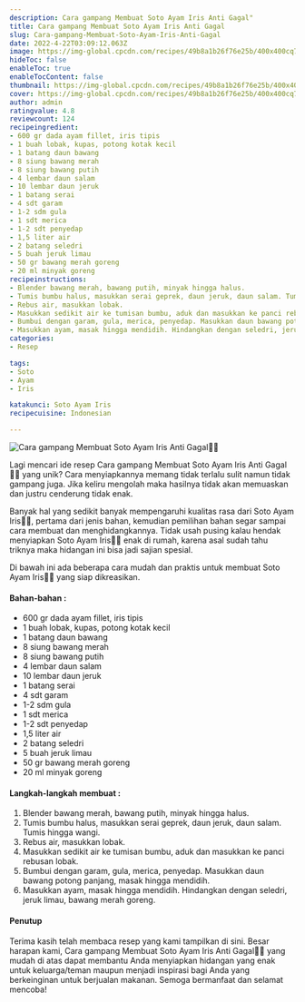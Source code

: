 ```yaml
---
description: Cara gampang Membuat Soto Ayam Iris Anti Gagal"
title: Cara gampang Membuat Soto Ayam Iris Anti Gagal
slug: Cara-gampang-Membuat-Soto-Ayam-Iris-Anti-Gagal
date: 2022-4-22T03:09:12.063Z
image: https://img-global.cpcdn.com/recipes/49b8a1b26f76e25b/400x400cq70/photo.jpg
hideToc: false
enableToc: true
enableTocContent: false
thumbnail: https://img-global.cpcdn.com/recipes/49b8a1b26f76e25b/400x400cq70/photo.jpg
cover: https://img-global.cpcdn.com/recipes/49b8a1b26f76e25b/400x400cq70/photo.jpg
author: admin
ratingvalue: 4.8
reviewcount: 124
recipeingredient:
- 600 gr dada ayam fillet, iris tipis
- 1 buah lobak, kupas, potong kotak kecil
- 1 batang daun bawang
- 8 siung bawang merah
- 8 siung bawang putih
- 4 lembar daun salam
- 10 lembar daun jeruk
- 1 batang serai
- 4 sdt garam
- 1-2 sdm gula
- 1 sdt merica
- 1-2 sdt penyedap
- 1,5 liter air
- 2 batang seledri
- 5 buah jeruk limau
- 50 gr bawang merah goreng
- 20 ml minyak goreng
recipeinstructions:
- Blender bawang merah, bawang putih, minyak hingga halus.
- Tumis bumbu halus, masukkan serai geprek, daun jeruk, daun salam. Tumis hingga wangi.
- Rebus air, masukkan lobak.
- Masukkan sedikit air ke tumisan bumbu, aduk dan masukkan ke panci rebusan lobak.
- Bumbui dengan garam, gula, merica, penyedap. Masukkan daun bawang potong panjang, masak hingga mendidih.
- Masukkan ayam, masak hingga mendidih. Hindangkan dengan seledri, jeruk limau, bawang merah goreng.
categories:
- Resep

tags:
- Soto
- Ayam
- Iris

katakunci: Soto Ayam Iris
recipecuisine: Indonesian

---
```


![Cara gampang Membuat Soto Ayam Iris Anti Gagal👩‍🍳](https://img-global.cpcdn.com/recipes/49b8a1b26f76e25b/400x400cq70/photo.jpg)

Lagi mencari ide resep Cara gampang Membuat Soto Ayam Iris Anti Gagal👩‍🍳 yang unik? Cara menyiapkannya memang tidak terlalu sulit namun tidak gampang juga. Jika keliru mengolah maka hasilnya tidak akan memuaskan dan justru cenderung tidak enak.

Banyak hal yang sedikit banyak mempengaruhi kualitas rasa dari Soto Ayam Iris👩‍🍳, pertama dari jenis bahan, kemudian pemilihan bahan segar sampai cara membuat dan menghidangkannya. Tidak usah pusing kalau hendak menyiapkan Soto Ayam Iris👩‍🍳 enak di rumah, karena asal sudah tahu triknya maka hidangan ini bisa jadi sajian spesial.

Di bawah ini ada beberapa cara mudah dan praktis untuk membuat Soto Ayam Iris👩‍🍳 yang siap dikreasikan.

<!--inarticleads1-->

#### Bahan-bahan :

- 600 gr dada ayam fillet, iris tipis
- 1 buah lobak, kupas, potong kotak kecil
- 1 batang daun bawang
- 8 siung bawang merah
- 8 siung bawang putih
- 4 lembar daun salam
- 10 lembar daun jeruk
- 1 batang serai
- 4 sdt garam
- 1-2 sdm gula
- 1 sdt merica
- 1-2 sdt penyedap
- 1,5 liter air
- 2 batang seledri
- 5 buah jeruk limau
- 50 gr bawang merah goreng
- 20 ml minyak goreng

<!--inarticleads2-->

#### Langkah-langkah membuat :

1. Blender bawang merah, bawang putih, minyak hingga halus.
1. Tumis bumbu halus, masukkan serai geprek, daun jeruk, daun salam. Tumis hingga wangi.
1. Rebus air, masukkan lobak.
1. Masukkan sedikit air ke tumisan bumbu, aduk dan masukkan ke panci rebusan lobak.
1. Bumbui dengan garam, gula, merica, penyedap. Masukkan daun bawang potong panjang, masak hingga mendidih.
1. Masukkan ayam, masak hingga mendidih. Hindangkan dengan seledri, jeruk limau, bawang merah goreng.

#### Penutup

Terima kasih telah membaca resep yang kami tampilkan di sini. Besar harapan kami, Cara gampang Membuat Soto Ayam Iris Anti Gagal👩‍🍳 yang mudah di atas dapat membantu Anda menyiapkan hidangan yang enak untuk keluarga/teman maupun menjadi inspirasi bagi Anda yang berkeinginan untuk berjualan makanan. Semoga bermanfaat dan selamat mencoba!